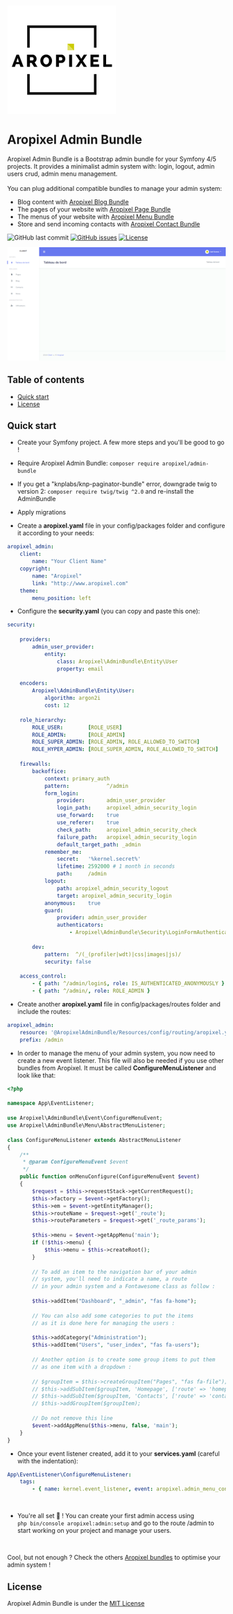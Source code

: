 ![Aropixel Logo](Resources/public/logo-aropixel.png)

# Aropixel Admin Bundle

Aropixel Admin Bundle is a Bootstrap admin bundle for your Symfony 4/5 projects. It provides a minimalist admin system with: login, logout, admin users crud, admin menu management.
<br><br>
You can plug additional compatible bundles to manage your admin system:

- Blog content with [Aropixel Blog Bundle](https://github.com/aropixel/blog-bundle)
- The pages of your website with [Aropixel Page Bundle](https://github.com/aropixel/page-bundle)
- The menus of your website with [Aropixel Menu Bundle](https://github.com/aropixel/menu-bundle)
- Store and send incoming contacts with [Aropixel Contact Bundle](https://github.com/aropixel/contact-bundle)

![GitHub last commit](https://img.shields.io/github/last-commit/aropixel/admin-bundle.svg)
[![GitHub issues](https://img.shields.io/github/issues/aropixel/admin-bundle.svg)](https://github.com/stisla/stisla/issues)
[![License](https://img.shields.io/github/license/aropixel/admin-bundle.svg)](LICENSE)

![Aropixel Admin Preview](./screenshot.png)

## Table of contents

- [Quick start](#quick-start)
- [License](#license)

## Quick start

- Create your Symfony project. A few more steps and you'll be good to go !

- Require Aropixel Admin Bundle: `composer require aropixel/admin-bundle`

- If you get a "knplabs/knp-paginator-bundle" error, downgrade twig to version 2:  `composer require twig/twig ^2.0` and re-install the AdminBundle

- Apply migrations

- Create a **aropixel.yaml** file in your config/packages folder and configure it according to your needs:
```yaml
aropixel_admin:
    client:
        name: "Your Client Name"
    copyright:
        name: "Aropixel"
        link: "http://www.aropixel.com"
    theme:
        menu_position: left
```

- Configure the **security.yaml** (you can copy and paste this one):
```yaml
security:

    providers:
        admin_user_provider:
            entity:
                class: Aropixel\AdminBundle\Entity\User
                property: email

    encoders:
        Aropixel\AdminBundle\Entity\User:
            algorithm: argon2i
            cost: 12

    role_hierarchy:
        ROLE_USER:        [ROLE_USER]
        ROLE_ADMIN:       [ROLE_ADMIN]
        ROLE_SUPER_ADMIN: [ROLE_ADMIN, ROLE_ALLOWED_TO_SWITCH]
        ROLE_HYPER_ADMIN: [ROLE_SUPER_ADMIN, ROLE_ALLOWED_TO_SWITCH]

    firewalls:
        backoffice:
            context: primary_auth
            pattern:            ^/admin
            form_login:
                provider:       admin_user_provider
                login_path:     aropixel_admin_security_login
                use_forward:    true
                use_referer:    true
                check_path:     aropixel_admin_security_check
                failure_path:   aropixel_admin_security_login
                default_target_path: _admin
            remember_me:
                secret:   '%kernel.secret%'
                lifetime: 2592000 # 1 month in seconds
                path:     /admin
            logout:
                path: aropixel_admin_security_logout
                target: aropixel_admin_security_login
            anonymous:    true
            guard:
                provider: admin_user_provider
                authenticators:
                    - Aropixel\AdminBundle\Security\LoginFormAuthenticator

        dev:
            pattern:  ^/(_(profiler|wdt)|css|images|js)/
            security: false

    access_control:
        - { path: ^/admin/login$, role: IS_AUTHENTICATED_ANONYMOUSLY }
        - { path: ^/admin/, role: ROLE_ADMIN }

```

- Create another **aropixel.yaml** file in config/packages/routes folder and include the routes:
```yaml
aropixel_admin:
    resource: '@AropixelAdminBundle/Resources/config/routing/aropixel.yml'
    prefix: /admin
```

- In order to manage the menu of your admin system, you now need to create a new event listener. 
This file will also be needed if you use other bundles from Aropixel.
It must be called **ConfigureMenuListener** and look like that:
```php
<?php

namespace App\EventListener;

use Aropixel\AdminBundle\Event\ConfigureMenuEvent;
use Aropixel\AdminBundle\Menu\AbstractMenuListener;

class ConfigureMenuListener extends AbstractMenuListener
{
    /**
     * @param ConfigureMenuEvent $event
     */
    public function onMenuConfigure(ConfigureMenuEvent $event)
    {
        $request = $this->requestStack->getCurrentRequest();
        $this->factory = $event->getFactory();
        $this->em = $event->getEntityManager();
        $this->routeName = $request->get('_route');
        $this->routeParameters = $request->get('_route_params');

        $this->menu = $event->getAppMenu('main');
        if (!$this->menu) {
            $this->menu = $this->createRoot();
        }

        // To add an item to the navigation bar of your admin
        // system, you'll need to indicate a name, a route
        // in your admin system and a Fontawesome class as follow :

        $this->addItem("Dashboard", "_admin", "fas fa-home");

        // You can also add some categories to put the items 
        // as it is done here for managing the users :
        
        $this->addCategory("Administration");
        $this->addItem("Users", "user_index", "fas fa-users");
        
        // Another option is to create some group items to put them
        // as one item with a dropdown :

        // $groupItem = $this->createGroupItem("Pages", "fas fa-file");
        // $this->addSubItem($groupItem, 'Homepage', ['route' => 'homepage', 'routeParameters' => ['type' => 'homepage']]);
        // $this->addSubItem($groupItem, 'Contacts', ['route' => 'contacts', 'routeParameters' => ['type' => 'contacts']]);
        // $this->addGroupItem($groupItem);

        // Do not remove this line
        $event->addAppMenu($this->menu, false, 'main');
    }
}
```
- Once your event listener created, add it to your **services.yaml** (careful with the indentation):
```yaml
App\EventListener\ConfigureMenuListener:
    tags:
        - { name: kernel.event_listener, event: aropixel.admin_menu_configure, method: onMenuConfigure }
```

<br>

- You're all set 🎉 ! You can create your first admin access using  
`php bin/console aropixel:admin:setup` and go to the route /admin to start 
working on your project and manage your users.

<br>

Cool, but not enough ? Check the others
[Aropixel bundles](https://github.com/aropixel/) to optimise your admin system !

## License
Aropixel Admin Bundle is under the [MIT License](LICENSE)
